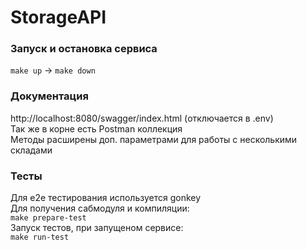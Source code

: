 # StorageAPI
### Запуск и остановка сервиса
```make up``` -> ```make down```
### Документация
http://localhost:8080/swagger/index.html (отключается в .env)  
Так же в корне есть Postman коллекция  
Методы расширены доп. параметрами для работы с несколькими складами
### Тесты
Для е2е тестирования используется gonkey  
Для получения сабмодуля и компиляции:  
```make prepare-test```  
Запуск тестов, при запущеном сервисе:  
```make run-test```